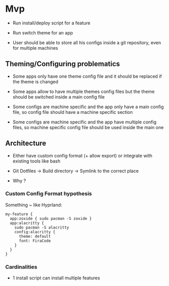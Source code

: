 # Mvp

- Run install/deploy script for a feature
- Run switch theme for an app

- User should be able to store all his configs inside a git repository, even for multiple machines

## Theming/Configuring problematics

- Some apps only have one theme config file and it should be replaced if the theme is changed
- Some apps allow to have multiple themes config files but the theme should be switched inside a main config file

- Some configs are machine specific and the app only have a main config file, so config file should have a machine specific section
- Some configs are machine specific and the app have multiple config files, so machine specific config file should be used inside the main one

## Architecture

- Either have custom config format (+ allow export) or integrate with existing tools like bash

- Git Dotfiles -> Build directory -> Symlink to the correct place
- Why ?

### Custom Config Format hypothesis

Something ~ like Hyprland:
```
my-feature {
  app:zoxide { sudo pacman -S zoxide }
  app:alacritty {
    sudo pacman -S alacritty
    config:alacritty {
      theme: default
      font: FiraCode
    }
  }
}
```

### Cardinalities

- 1 install script can install multiple features
